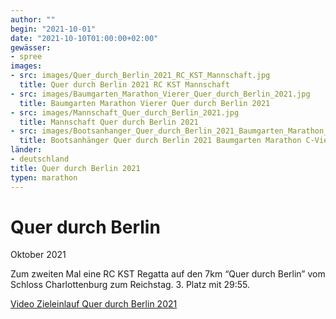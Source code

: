 ```yaml
---
author: ""
begin: "2021-10-01"
date: "2021-10-10T01:00:00+02:00"
gewässer:
- spree
images:
- src: images/Quer_durch_Berlin_2021_RC_KST_Mannschaft.jpg
  title: Quer durch Berlin 2021 RC KST Mannschaft
- src: images/Baumgarten_Marathon_Vierer_Quer_durch_Berlin_2021.jpg
  title: Baumgarten Marathon Vierer Quer durch Berlin 2021
- src: images/Mannschaft_Quer_durch_Berlin_2021.jpg
  title: Mannschaft Quer durch Berlin 2021
- src: images/Bootsanhanger_Quer_durch_Berlin_2021_Baumgarten_Marathon_C-Vierer.jpg
  title: Bootsanhänger Quer durch Berlin 2021 Baumgarten Marathon C-Vierer
länder: 
- deutschland
title: Quer durch Berlin 2021
typen: marathon
---
```



# Quer durch Berlin


Oktober 2021

Zum zweiten Mal eine RC KST Regatta auf den 7km “Quer durch Berlin” vom Schloss Charlottenburg zum Reichstag. 3. Platz mit 29:55.

[Video Zieleinlauf Quer durch Berlin 2021](../Quer_durch_Berlin_2021.mp4)
